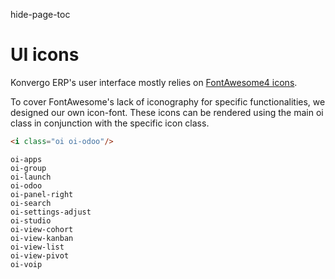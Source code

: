 hide-page-toc  

# UI icons

Konvergo ERP's user interface mostly relies on [FontAwesome4
icons](https://fontawesome.com/v4/icons/).

To cover FontAwesome's lack of iconography for specific functionalities,
we designed our own icon-font. These icons can be rendered using the
main <span class="title-ref">oi</span> class in conjunction with the
specific icon class.

<div class="example">

``` html
<i class="oi oi-odoo"/>
```

</div>

<section class="row">
&#10;    <div class="o_icon_card col-6 col-sm-4 col-md-3 col-xl-2 mb-3">
        <div class="card text-center">
            <i class="oi oi-apps h1 p-4"></i>
            <code>oi-apps</code>
        </div>
    </div>
&#10;    <div class="o_icon_card col-6 col-sm-4 col-md-3 col-xl-2 mb-3">
        <div class="card text-center">
            <i class="oi oi-group h1 p-4"></i>
            <code>oi-group</code>
        </div>
    </div>
&#10;    <div class="o_icon_card col-6 col-sm-4 col-md-3 col-xl-2 mb-3">
        <div class="card text-center">
            <i class="oi oi-launch h1 p-4"></i>
            <code>oi-launch</code>
        </div>
    </div>
&#10;    <div class="o_icon_card col-6 col-sm-4 col-md-3 col-xl-2 mb-3">
        <div class="card text-center">
            <i class="oi oi-odoo h1 p-4"></i>
            <code>oi-odoo</code>
        </div>
    </div>
&#10;    <div class="o_icon_card col-6 col-sm-4 col-md-3 col-xl-2 mb-3">
        <div class="card text-center">
            <i class="oi oi-panel-right h1 p-4"></i>
            <code>oi-panel-right</code>
        </div>
    </div>
&#10;    <div class="o_icon_card col-6 col-sm-4 col-md-3 col-xl-2 mb-3">
        <div class="card text-center">
            <i class="oi oi-search h1 p-4"></i>
            <code>oi-search</code>
        </div>
    </div>
&#10;    <div class="o_icon_card col-6 col-sm-4 col-md-3 col-xl-2 mb-3">
        <div class="card text-center">
            <i class="oi oi-settings-adjust h1 p-4"></i>
            <code>oi-settings-adjust</code>
        </div>
    </div>
&#10;    <div class="o_icon_card col-6 col-sm-4 col-md-3 col-xl-2 mb-3">
        <div class="card text-center">
            <i class="oi oi-studio h1 p-4"></i>
            <code>oi-studio</code>
        </div>
    </div>
&#10;    <div class="o_icon_card col-6 col-sm-4 col-md-3 col-xl-2 mb-3">
        <div class="card text-center">
            <i class="oi oi-view-cohort h1 p-4"></i>
            <code>oi-view-cohort</code>
        </div>
    </div>
&#10;    <div class="o_icon_card col-6 col-sm-4 col-md-3 col-xl-2 mb-3">
        <div class="card text-center">
            <i class="oi oi-view-kanban h1 p-4"></i>
            <code>oi-view-kanban</code>
        </div>
    </div>
&#10;    <div class="o_icon_card col-6 col-sm-4 col-md-3 col-xl-2 mb-3">
        <div class="card text-center">
            <i class="oi oi-view-list h1 p-4"></i>
            <code>oi-view-list</code>
        </div>
    </div>
&#10;    <div class="o_icon_card col-6 col-sm-4 col-md-3 col-xl-2 mb-3">
        <div class="card text-center">
            <i class="oi oi-view-pivot h1 p-4"></i>
            <code>oi-view-pivot</code>
        </div>
    </div>
&#10;    <div class="o_icon_card col-6 col-sm-4 col-md-3 col-xl-2 mb-3">
        <div class="card text-center">
            <i class="oi oi-voip h1 p-4"></i>
            <code>oi-voip</code>
        </div>
    </div>
&#10;</section>
